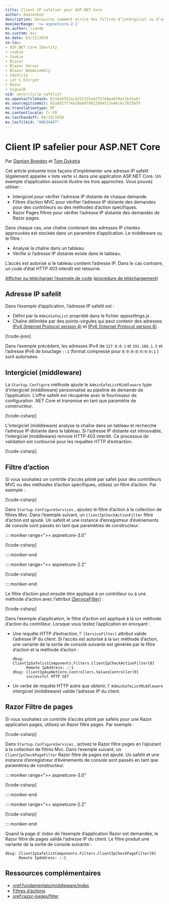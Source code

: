 ```yaml
---
title: Client IP safelier pour ASP.NET Core
author: damienbod
description: Découvrez comment écrire des filtres d’intergiciel ou d’action pour valider des adresses IP distantes par rapport à une liste d’adresses IP approuvées.
monikerRange: '>= aspnetcore-2.1'
ms.author: riande
ms.custom: mvc
ms.date: 03/12/2020
no-loc:
- ASP.NET Core Identity
- cookie
- Cookie
- Blazor
- Blazor Server
- Blazor WebAssembly
- Identity
- Let's Encrypt
- Razor
- SignalR
uid: security/ip-safelist
ms.openlocfilehash: 621be5351acb251335a42f57e8ea670af1b35a87
ms.sourcegitcommit: 65add17f74a29a647d812b04517e46cbc78258f9
ms.translationtype: MT
ms.contentlocale: fr-FR
ms.lasthandoff: 08/19/2020
ms.locfileid: "88634447"
---
```

# <a name="client-ip-safelist-for-aspnet-core"></a>Client IP safelier pour ASP.NET Core

Par [Damien Bowden](https://twitter.com/damien_bod) et [Tom Dykstra](https://github.com/tdykstra)
 
Cet article présente trois façons d’implémenter une adresse IP safelit (également appelée « liste verte ») dans une application ASP.NET Core. Un exemple d’application associé illustre les trois approches. Vous pouvez utiliser :

* Intergiciel pour vérifier l’adresse IP distante de chaque demande.
* Filtres d’action MVC pour vérifier l’adresse IP distante des demandes pour des contrôleurs ou des méthodes d’action spécifiques.
* Razor Pages filtres pour vérifier l’adresse IP distante des demandes de Razor pages.

Dans chaque cas, une chaîne contenant des adresses IP clientes approuvées est stockée dans un paramètre d’application. Le middleware ou le filtre :

* Analyse la chaîne dans un tableau. 
* Vérifie si l’adresse IP distante existe dans le tableau.

L’accès est autorisé si le tableau contient l’adresse IP. Dans le cas contraire, un code d’état HTTP 403 interdit est retourné.

[Afficher ou télécharger l’exemple de code](https://github.com/dotnet/AspNetCore.Docs/tree/master/aspnetcore/security/ip-safelist/samples) ([procédure de téléchargement](xref:index#how-to-download-a-sample))

## <a name="ip-address-safelist"></a>Adresse IP safelit

Dans l’exemple d’application, l’adresse IP safelit est :

* Défini par la `AdminSafeList` propriété dans le fichier *appsettings.js* .
* Chaîne délimitée par des points-virgules qui peut contenir des adresses [IPv4 (Internet Protocol version 4)](https://wikipedia.org/wiki/IPv4) et [IPv6 (Internet Protocol version 6)](https://wikipedia.org/wiki/IPv6) .

[!code-json[](ip-safelist/samples/3.x/ClientIpAspNetCore/appsettings.json?range=1-3&highlight=2)]

Dans l’exemple précédent, les adresses IPv4 de `127.0.0.1` et `192.168.1.5` et l’adresse IPv6 de bouclage `::1` (format compressé pour `0:0:0:0:0:0:0:1` ) sont autorisées.

## <a name="middleware"></a>Intergiciel (middleware)

La `Startup.Configure` méthode ajoute le `AdminSafeListMiddleware` type d’intergiciel (middleware) personnalisé au pipeline de demande de l’application. L’offre safelit est récupérée avec le fournisseur de configuration .NET Core et transmise en tant que paramètre de constructeur.

[!code-csharp[](ip-safelist/samples/3.x/ClientIpAspNetCore/Startup.cs?name=snippet_ConfigureAddMiddleware)]

L’intergiciel (middleware) analyse la chaîne dans un tableau et recherche l’adresse IP distante dans le tableau. Si l’adresse IP distante est introuvable, l’intergiciel (middleware) renvoie HTTP 403 interdit. Ce processus de validation est contourné pour les requêtes HTTP d’extraction.

[!code-csharp[](ip-safelist/samples/Shared/ClientIpSafelistComponents/Middlewares/AdminSafeListMiddleware.cs?name=snippet_ClassOnly)]

## <a name="action-filter"></a>Filtre d’action

Si vous souhaitez un contrôle d’accès piloté par safeli pour des contrôleurs MVC ou des méthodes d’action spécifiques, utilisez un filtre d’action. Par exemple :

[!code-csharp[](ip-safelist/samples/Shared/ClientIpSafelistComponents/Filters/ClientIpCheckActionFilter.cs?name=snippet_ClassOnly)]

Dans `Startup.ConfigureServices` , ajoutez le filtre d’action à la collection de filtres Mvc. Dans l’exemple suivant, un `ClientIpCheckActionFilter` filtre d’action est ajouté. Un safelit et une instance d’enregistreur d’événements de console sont passés en tant que paramètres de constructeur.

::: moniker range=">= aspnetcore-3.0"

[!code-csharp[](ip-safelist/samples/3.x/ClientIpAspNetCore/Startup.cs?name=snippet_ConfigureServicesActionFilter)]

::: moniker-end

::: moniker range="<= aspnetcore-2.2"

[!code-csharp[](ip-safelist/samples/2.x/ClientIpAspNetCore/Startup.cs?name=snippet_ConfigureServicesActionFilter)]

::: moniker-end

Le filtre d’action peut ensuite être appliqué à un contrôleur ou à une méthode d’action avec l’attribut [[ServiceFilter]](xref:Microsoft.AspNetCore.Mvc.ServiceFilterAttribute) :

[!code-csharp[](ip-safelist/samples/3.x/ClientIpAspNetCore/Controllers/ValuesController.cs?name=snippet_ActionFilter&highlight=1)]

Dans l’exemple d’application, le filtre d’action est appliqué à la `Get` méthode d’action du contrôleur. Lorsque vous testez l’application en envoyant :

* Une requête HTTP d’extraction, l' `[ServiceFilter]` attribut valide l’adresse IP du client. Si l’accès est autorisé à la `Get` méthode d’action, une variante de la sortie de console suivante est générée par le filtre d’action et la méthode d’action :

    ```
    dbug: ClientIpSafelistComponents.Filters.ClientIpCheckActionFilter[0]
          Remote IpAddress: ::1
    dbug: ClientIpAspNetCore.Controllers.ValuesController[0]
          successful HTTP GET    
    ```

* Un verbe de requête HTTP autre que obtenir, l' `AdminSafeListMiddleware` intergiciel (middleware) valide l’adresse IP du client.

## <a name="no-locrazor-pages-filter"></a>Razor Filtre de pages

Si vous souhaitez un contrôle d’accès piloté par safelis pour une Razor application pages, utilisez un Razor filtre pages. Par exemple :

[!code-csharp[](ip-safelist/samples/Shared/ClientIpSafelistComponents/Filters/ClientIpCheckPageFilter.cs?name=snippet_ClassOnly)]

Dans `Startup.ConfigureServices` , activez le Razor filtre pages en l’ajoutant à la collection de filtres Mvc. Dans l’exemple suivant, un `ClientIpCheckPageFilter` Razor filtre de pages est ajouté. Un safelit et une instance d’enregistreur d’événements de console sont passés en tant que paramètres de constructeur.

::: moniker range=">= aspnetcore-3.0"

[!code-csharp[](ip-safelist/samples/3.x/ClientIpAspNetCore/Startup.cs?name=snippet_ConfigureServicesPageFilter)]

::: moniker-end

::: moniker range="<= aspnetcore-2.2"

[!code-csharp[](ip-safelist/samples/2.x/ClientIpAspNetCore/Startup.cs?name=snippet_ConfigureServicesPageFilter)]

::: moniker-end

Quand la page d' *index* de l’exemple d’application Razor est demandée, le Razor filtre de pages valide l’adresse IP du client. Le filtre produit une variante de la sortie de console suivante :

```
dbug: ClientIpSafelistComponents.Filters.ClientIpCheckPageFilter[0]
      Remote IpAddress: ::1
```

## <a name="additional-resources"></a>Ressources complémentaires

* <xref:fundamentals/middleware/index>
* [Filtres d’actions](xref:mvc/controllers/filters#action-filters)
* <xref:razor-pages/filter>
